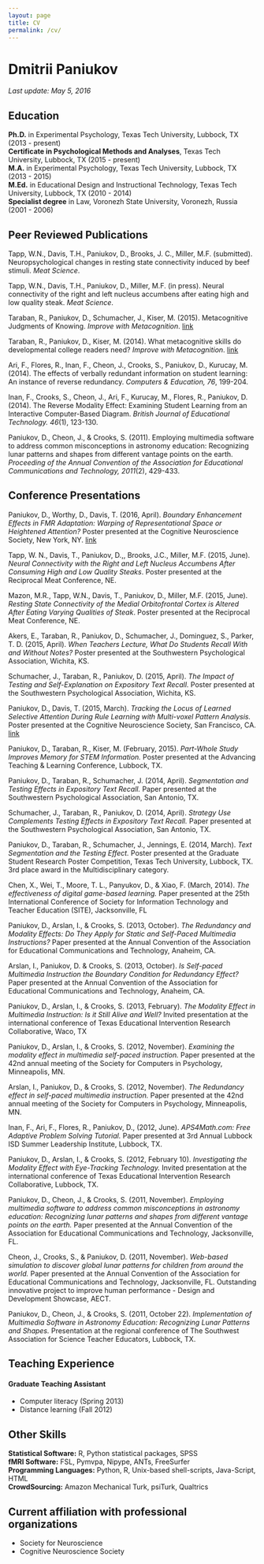 ```yaml
---
layout: page
title: CV
permalink: /cv/
---
```


# Dmitrii Paniukov

*Last update: May 5, 2016*

## Education
**Ph.D.** in Experimental Psychology, Texas Tech University, Lubbock, TX (2013 - present)  
**Certificate in Psychological Methods and Analyses**, Texas Tech University, Lubbock, TX (2015 - present)  
**M.A.** in Experimental Psychology, Texas Tech University, Lubbock, TX (2013 - 2015)  
**M.Ed.** in Educational Design and Instructional Technology, Texas Tech University, Lubbock, TX (2010 - 2014)  
**Specialist degree** in Law, Voronezh State University, Voronezh, Russia (2001 - 2006)  

## Peer Reviewed Publications

Tapp, W.N., Davis, T.H., Paniukov, D., Brooks, J. C., Miller, M.F. (submitted). Neuropsychological changes in resting state connectivity induced by beef stimuli. *Meat Science*.

Tapp, W.N., Davis, T.H., Paniukov, D., Miller, M.F. (in press). Neural connectivity of the right and left nucleus accumbens after eating high and low quality steak. *Meat Science*.

Taraban, R., Paniukov, D., Schumacher, J., Kiser, M. (2015). Metacognitive Judgments of Knowing. *Improve with Metacognition*. [link](http://www.improvewithmetacognition.com/metacognitive-judgments-of-knowing/)  

Taraban, R., Paniukov, D., Kiser, M. (2014). What metacognitive skills do developmental college readers need? *Improve with Metacognition*.  [link](http://www.improvewithmetacognition.com/what-metacognitive-skills-do-developmental-college-readers-need/)

Ari, F., Flores, R., Inan, F., Cheon, J., Crooks, S., Paniukov, D., Kurucay, M. (2014). The effects of verbally redundant information on student learning: An instance of reverse redundancy. *Computers & Education, 76*, 199-204.

Inan, F., Crooks, S., Cheon, J., Ari, F., Kurucay, M., Flores, R., Paniukov, D. (2014). The Reverse Modality Effect: Examining Student Learning from an Interactive Computer-Based Diagram. *British Journal of Educational Technology. 46*(1), 123-130.

Paniukov, D., Cheon, J., & Crooks, S. (2011). Employing multimedia software to address common misconceptions in astronomy education: Recognizing lunar patterns and shapes from different vantage points on the earth. *Proceeding of the Annual Convention of the Association for Educational Communications and Technology, 2011*(2), 429-433.

## Conference Presentations

Paniukov, D., Worthy, D., Davis, T. (2016, April). *Boundary Enhancement Effects in FMR Adaptation: Warping of Representational Space or Heightened Attention?* Poster presented at the Cognitive Neuroscience Society, New York, NY. [link](https://www.researchgate.net/publication/299485280_Boundary_Enhancement_Effects_in_FMR_Adaptation_Warping_of_Representational_Space_or_Heightened_Attention)

Tapp, W. N., Davis, T., Paniukov, D.,, Brooks, J.C., Miller, M.F. (2015, June). *Neural Connectivity with the Right and Left Nucleus Accumbens After Consuming High and Low Quality Steaks*. Poster presented at the Reciprocal Meat Conference, NE.

Mazon, M.R., Tapp, W.N., Davis, T., Paniukov, D., Miller, M.F. (2015, June). *Resting State Connectivity of the Medial Orbitofrontal Cortex is Altered After Eating Varying Qualities of Steak*. Poster presented at the Reciprocal Meat Conference, NE.

Akers, E., Taraban, R., Paniukov, D., Schumacher, J., Dominguez, S., Parker, T. D. (2015, April). *When Teachers Lecture, What Do Students Recall With and Without Notes?* Poster presented at the Southwestern Psychological Association, Wichita, KS.

Schumacher, J., Taraban, R., Paniukov, D. (2015, April). *The Impact of Testing and Self-Explanation on Expository Text Recall.* Poster presented at the Southwestern Psychological Association, Wichita, KS.

Paniukov, D., Davis, T. (2015, March). *Tracking the Locus of Learned Selective Attention During Rule Learning with Multi-voxel Pattern Analysis.* Poster presented at the Cognitive Neuroscience Society, San Francisco, CA. [link](https://www.researchgate.net/publication/280157147_Tracking_the_Locus_of_Learned_Selective_Attention_During_Rule_Learning_with_Multi-voxel_Pattern_Analysis)

Paniukov, D., Taraban, R., Kiser, M. (February, 2015). *Part-Whole Study Improves Memory for STEM Information.* Poster presented at the Advancing Teaching & Learning Conference, Lubbock, TX.

Paniukov, D., Taraban, R., Schumacher, J. (2014, April). *Segmentation and Testing Effects in Expository Text Recall.* Paper presented at the Southwestern Psychological Association, San Antonio, TX.

Schumacher, J., Taraban, R., Paniukov, D. (2014, April). *Strategy Use Complements Testing Effects in Expository Text Recall.* Paper presented at the Southwestern Psychological Association, San Antonio, TX.

Paniukov, D., Taraban, R., Schumacher, J., Jennings, E. (2014, March). *Text Segmentation and the Testing Effect.* Poster presented at the Graduate Student Research Poster Competition, Texas Tech University, Lubbock, TX. 3rd place award in the Multidisciplinary category.

Chen, X., Wei, T., Moore, T. L., Panyukov, D., & Xiao, F. (March, 2014). *The effectiveness of digital game-based learning.* Paper presented at the 25th International Conference of Society for Information Technology and Teacher Education (SITE), Jacksonville, FL

Paniukov, D., Arslan, I., & Crooks, S. (2013, October). *The Redundancy and Modality Effects: Do They Apply for Static and Self-Paced Multimedia Instructions?* Paper presented at the Annual Convention of the Association for Educational Communications and Technology, Anaheim, CA.

Arslan, I., Paniukov, D. & Crooks, S. (2013, October). *Is Self-paced Multimedia Instruction the Boundary Condition for Redundancy Effect?* Paper presented at the Annual Convention of the Association for Educational Communications and Technology, Anaheim, CA.

Paniukov, D., Arslan, I., & Crooks, S. (2013, February). *The Modality Effect in Multimedia Instruction: Is it Still Alive and Well?* Invited presentation at the international conference of Texas Educational Intervention Research Collaborative, Waco, TX

Paniukov, D., Arslan, I., & Crooks, S. (2012, November). *Examining the modality effect in multimedia self-paced instruction.* Paper presented at the 42nd annual meeting of the Society for Computers in Psychology, Minneapolis, MN.

Arslan, I., Paniukov, D., & Crooks, S. (2012, November). *The Redundancy effect in self-paced multimedia instruction.* Paper presented at the 42nd annual meeting of the Society for Computers in Psychology, Minneapolis, MN.

Inan, F., Ari, F., Flores, R., Paniukov, D., (2012, June). *APS4Math.com: Free Adaptive Problem Solving Tutorial.* Paper presented at 3rd Annual Lubbock ISD Summer Leadership Institute, Lubbock, TX.

Paniukov, D., Arslan, I., & Crooks, S. (2012, February 10). *Investigating the Modality Effect with Eye-Tracking Technology.* Invited presentation at the international conference of Texas Educational Intervention Research Collaborative, Lubbock, TX.

Paniukov, D., Cheon, J., & Crooks, S. (2011, November). *Employing multimedia software to address common misconceptions in astronomy education: Recognizing lunar patterns and shapes from different vantage points on the earth.* Paper presented at the Annual Convention of the Association for Educational Communications and Technology, Jacksonville, FL.

Cheon, J., Crooks, S., & Paniukov, D. (2011, November). *Web-based simulation to discover global lunar patterns for children from around the world.* Paper presented at the Annual Convention of the Association for Educational Communications and Technology, Jacksonville, FL. Outstanding innovative project to improve human performance - Design and Development Showcase, AECT.

Paniukov, D., Cheon, J., & Crooks, S. (2011, October 22). *Implementation of Multimedia Software in Astronomy Education: Recognizing Lunar Patterns and Shapes.* Presentation at the regional conference of The Southwest Association for Science Teacher Educators, Lubbock, TX.

## Teaching Experience

#### Graduate Teaching Assistant

* Computer literacy (Spring 2013)  
* Distance learning (Fall 2012)  

## Other Skills
**Statistical Software:** R, Python statistical packages, SPSS  
**fMRI Software:** FSL, Pymvpa, Nipype, ANTs, FreeSurfer  
**Programming Languages:** Python, R, Unix-based shell-scripts, Java-Script, HTML  
**CrowdSourcing:** Amazon Mechanical Turk, psiTurk, Qualtrics

## Current affiliation with professional organizations  
* Society for Neuroscience
* Cognitive Neuroscience Society
